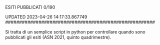 ESITI PUBBLICATI 0/190 

UPDATED 2023-04-26 14:17:33.867749
######################################################

Si tratta di un semplice script in python per controllare quando sono pubblicati gli esiti (ASN 2021, quinto quadrimestre).

